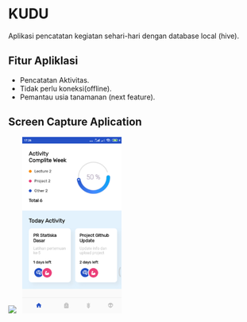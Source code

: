 # KUDU

Aplikasi pencatatan kegiatan sehari-hari
dengan database local (hive).


## Fitur Apliklasi

- Pencatatan Aktivitas.
- Tidak perlu koneksi(offline).
- Pemantau usia tanamanan (next feature).


## Screen Capture Aplication
<img src="ss_splash.png" width="200"> &nbsp;
<img src="ss_home.png" width="200"> &nbsp;

